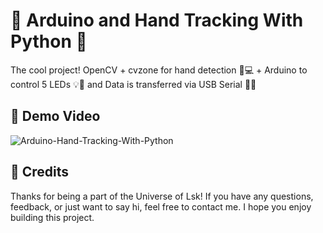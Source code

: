 # 🤖 Arduino and Hand Tracking With Python 🐍
The cool project! OpenCV + cvzone for hand detection 👀💻 + Arduino to control 5 LEDs 💡🚦 and Data is transferred via USB Serial 📶🔌

## 📸 Demo Video
![Arduino-Hand-Tracking-With-Python](https://github.com/Lakshya-Coder/Arduino-Hand-Tracking-With-Python/assets/75737134/6277505d-58b6-4d97-817d-2d5a4ed7f3c5)

## 👏 Credits
Thanks for being a part of the Universe of Lsk! If you have any questions, feedback, or just want to say hi, feel free to contact me. I hope you enjoy building this project.
